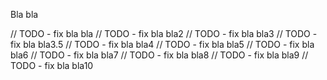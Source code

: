 Bla bla

// TODO - fix bla bla
// TODO - fix bla bla2
// TODO - fix bla bla3
// TODO - fix bla bla3.5
// TODO - fix bla bla4
// TODO - fix bla bla5
// TODO - fix bla bla6
// TODO - fix bla bla7
// TODO - fix bla bla8
// TODO - fix bla bla9
// TODO - fix bla bla10
